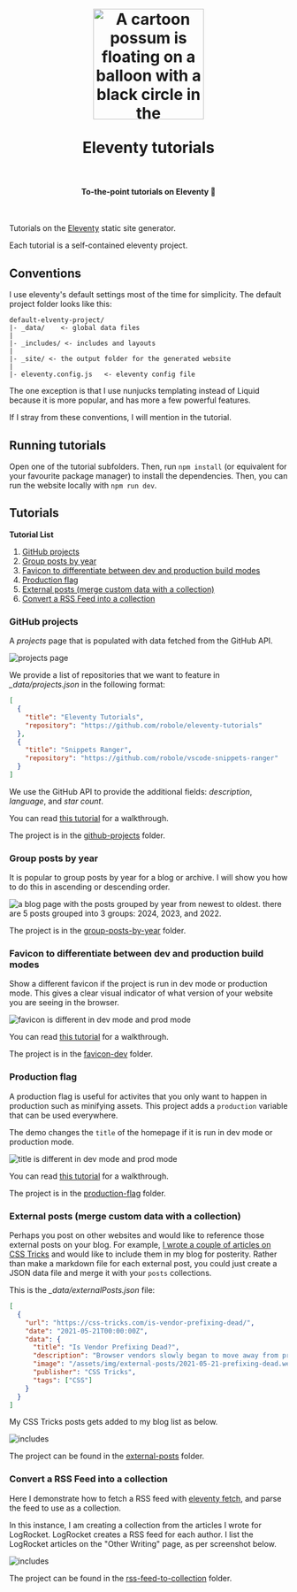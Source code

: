 <h1 align="center">
  <br>
    <img align="center" alt="A cartoon possum is floating on a balloon with a black circle in the background and the text 'tutorials' above it" src=".img/logo.png" width="200">
  <br>
	<br>
  Eleventy tutorials
  <br>
  <br>
</h1>
<h4 align="center">To-the-point tutorials on Eleventy 🎯</h4>
<br>

Tutorials on the [Eleventy](https://www.11ty.dev/) static site generator.

Each tutorial is a self-contained eleventy project.

## Conventions

I use eleventy's default settings most of the time for simplicity. The default project folder looks like this:

```
default-elventy-project/
|- _data/    <- global data files
|
|- _includes/ <- includes and layouts
|
|- _site/ <- the output folder for the generated website
|
|- eleventy.config.js   <- eleventy config file
```

The one exception is that I use nunjucks templating instead of Liquid because it is more popular, and has more a few powerful features.

If I stray from these conventions, I will mention in the tutorial.

## Running tutorials

Open one of the tutorial subfolders. Then, run `npm install` (or equivalent for your favourite package manager) to install the dependencies. Then, you can run the website locally with `npm run dev`.

## Tutorials

<!-- TOC -->
**Tutorial List**
1. [GitHub projects](#github-projects)
1. [Group posts by year](#group-posts-by-year)
1. [Favicon to differentiate between dev and production build modes](#favicon-to-differentiate-between-dev-and-production-build-modes)
1. [Production flag](#production-flag)
1. [External posts (merge custom data with a collection)](#external-posts-merge-custom-data-with-a-collection)
1. [Convert a RSS Feed into a collection](#convert-a-rss-feed-into-a-collection)
<!-- /TOC -->

### GitHub projects

A *projects* page that is populated with data fetched from the GitHub API.

![projects page](/.img/github-projects-screenshot.png)

We provide a list of repositories that we want to feature in *_data/projects.json* in the following format:

```json
[
  {
    "title": "Eleventy Tutorials",
    "repository": "https://github.com/robole/eleventy-tutorials"
  },
  {
    "title": "Snippets Ranger",
    "repository": "https://github.com/robole/vscode-snippets-ranger"
  }
]
```

We use the GitHub API to provide the additional fields: *description*, *language*, and *star count*.

You can read [this tutorial](https://www.roboleary.net/webdev/2024/02/07/eleventy-fetch.html) for a walkthrough.

The project is in the [github-projects](/github-projects/) folder.

### Group posts by year

It is popular to group posts by year for a blog or archive. I will show you how to do this in ascending or descending order.

![a blog page with the posts grouped by year from newest to oldest. there are 5 posts grouped into 3 groups: 2024, 2023, and 2022.](.img/group-posts-by-year.png)

The project is in the [group-posts-by-year](/group-posts-by-year/) folder.

### Favicon to differentiate between dev and production build modes

Show a different favicon if the project is run in dev mode or production mode. This gives a clear visual indicator of what version of your website you are seeing in the browser.

![favicon is different in dev mode and prod mode](.img/favicon-dev-prod.png)

You can read [this tutorial](https://www.roboleary.net/2024/02/15/eleventy-favicon-modes.html) for a walkthrough.

The project is in the [favicon-dev](/favicon-dev/) folder.

### Production flag

A production flag is useful for activites that you only want to happen in production such as minifying assets. This project adds a `production` variable that can be used everywhere.

The demo changes the `title` of the homepage if it is run in dev mode or production mode.

![title is different in dev mode and prod mode](.img/production-flag-title-modes.png)

You can read [this tutorial](https://www.roboleary.net/webdev/2024/01/24/eleventy-production-flag.html) for a walkthrough.

The project is in the [production-flag](/production-flag/) folder.

### External posts (merge custom data with a collection)

Perhaps you post on other websites and would like to reference those external posts on your blog. For example, [I wrote a couple of articles on CSS Tricks](https://css-tricks.com/author/robjoeol/) and would like to include them in my blog for posterity. Rather than make a markdown file for each external post, you could just create a JSON data file and merge it with your `posts` collections.

This is the *_data/externalPosts.json* file:

```json
[
  {
    "url": "https://css-tricks.com/is-vendor-prefixing-dead/",
    "date": "2021-05-21T00:00:00Z",
    "data": {
      "title": "Is Vendor Prefixing Dead?",
      "description": "Browser vendors slowly began to move away from prefixing in 2012. It appeared that the problems created by vendor prefixes would fade away in time. The question is: has that time come yet?",
      "image": "/assets/img/external-posts/2021-05-21-prefixing-dead.webp",
      "publisher": "CSS Tricks",
      "tags": ["CSS"]
    }
  }
]
```

My CSS Tricks posts gets added to my blog list as below.

![includes ](.img/external-posts-blog.png)

The project can be found in the [external-posts](/external-posts/) folder.

### Convert a RSS Feed into a collection

Here I demonstrate how to fetch a RSS feed with [eleventy fetch](https://www.11ty.dev/docs/plugins/fetch/), and parse the feed to use as a collection.

In this instance, I am creating a collection from the articles I wrote for LogRocket. LogRocket creates a RSS feed for each author. I list the LogRocket articles on the "Other Writing" page, as per screenshot below.

![includes ](.img/rss-feed-to-collection.png)

The project can be found in the [rss-feed-to-collection](/rss-feed-to-collection/) folder.
